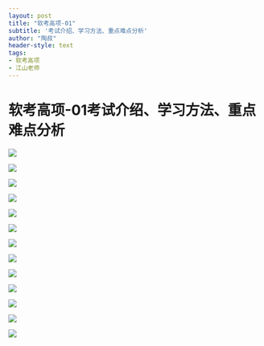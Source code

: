 ```yaml
---
layout: post
title: "软考高项-01"
subtitle: '考试介绍、学习方法、重点难点分析'
author: "陶叔"
header-style: text
tags:
- 软考高项
- 江山老师
---
```


# 软考高项-01考试介绍、学习方法、重点难点分析

![](https://tjj006-1302037511.cos.ap-shanghai.myqcloud.com/2022/08/28/16616567844325.jpg)

![](https://tjj006-1302037511.cos.ap-shanghai.myqcloud.com/2022/08/28/16616567617017.jpg)

![](https://tjj006-1302037511.cos.ap-shanghai.myqcloud.com/2022/08/28/16616568071450.jpg)

![](https://tjj006-1302037511.cos.ap-shanghai.myqcloud.com/2022/08/28/16616569330593.jpg)

![](https://tjj006-1302037511.cos.ap-shanghai.myqcloud.com/2022/08/28/16616569163566.jpg)

![](https://tjj006-1302037511.cos.ap-shanghai.myqcloud.com/2022/08/28/16616570014429.jpg)

![](https://tjj006-1302037511.cos.ap-shanghai.myqcloud.com/2022/08/28/16616570736686.jpg)

![](https://tjj006-1302037511.cos.ap-shanghai.myqcloud.com/2022/08/28/16616570865387.jpg)

![](https://tjj006-1302037511.cos.ap-shanghai.myqcloud.com/2022/08/28/16616571669737.jpg)

![](https://tjj006-1302037511.cos.ap-shanghai.myqcloud.com/2022/08/28/16616572616933.jpg)

![](https://tjj006-1302037511.cos.ap-shanghai.myqcloud.com/2022/08/28/16616572790809.jpg)

![](https://tjj006-1302037511.cos.ap-shanghai.myqcloud.com/2022/08/28/16616573723823.jpg)

![](https://tjj006-1302037511.cos.ap-shanghai.myqcloud.com/2022/08/28/16616574240650.jpg)
